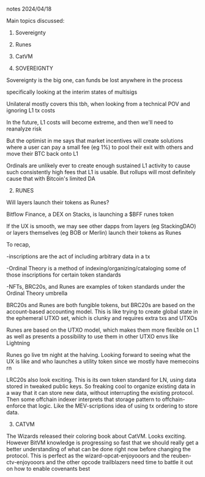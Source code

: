 notes 2024/04/18

Main topics discussed:
1. Sovereignty
2. Runes
3. CatVM


1. SOVEREIGNTY

Sovereignty is the big one, can funds be lost anywhere in the process

specifically looking at the interim states of multisigs

Unilateral mostly covers this tbh, when looking from a technical POV and ignoring L1 tx costs

In the future, L1 costs will become extreme, and then we'll need to reanalyze risk

But the optimist in me says that market incentives will create solutions where a user can pay a small fee (eg 1%) to pool their exit with others and move their BTC back onto L1

Ordinals are unlikely ever to create enough sustained L1 activity to cause such consistently high fees that L1 is usable. But rollups will most definitely cause that with Bitcoin's limited DA

2. RUNES

Will layers launch their tokens as Runes?

Bitflow Finance, a DEX on Stacks, is launching a $BFF runes token

If the UX is smooth, we may see other dapps from layers (eg StackingDAO) or layers themselves (eg BOB or Merlin) launch their tokens as Runes

To recap, 

-inscriptions are the act of including arbitrary data in a tx

-Ordinal Theory is a method of indexing/organizing/cataloging some of those inscriptions for certain token standards

-NFTs, BRC20s, and Runes are examples of token standards under the Ordinal Theory umbrella

BRC20s and Runes are both fungible tokens, but BRC20s are based on the account-based accounting model. This is like trying to create global state in the ephemeral UTXO set, which is clunky and requires extra txs and UTXOs

Runes are based on the UTXO model, which makes them more flexible on L1 as well as presents a possibility to use them in other UTXO envs like Lightning

Runes go live tm night at the halving. Looking forward to seeing what the UX is like and who launches a utility token since we mostly have memecoins rn

LRC20s also look exciting. This is its own token standard for LN, using data stored in tweaked public keys. So freaking cool to organize existing data in a way that it can store new data, without interrupting the existing protocol. Then some offchain indexer interprets that storage pattern to offchain-enforce that logic. Like the MEV-scriptions idea of using tx ordering to store data.

3. CATVM

The Wizards released their coloring book about CatVM. Looks exciting. However BitVM knowledge is progressing so fast that we should really get a better understanding of what can be done right now before changing the protocol. This is perfect as the wizard-opcat-enjoyooors and the reuben-ctv-enjoyooors and the other opcode trailblazers need time to battle it out on how to enable covenants best
